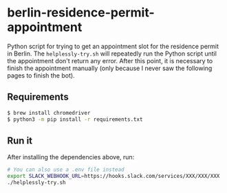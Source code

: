 # berlin-residence-permit-appointment
Python script for trying to get an appointment slot for the residence permit in Berlin. The `helplessly-try.sh` will repeatedly run the Python script until the appointment don't return any error. After this point, it is necessary to finish the appointment manually (only because I never saw the following pages to finish the bot).

## Requirements
```bash
$ brew install chromedriver
$ python3 -m pip install -r requirements.txt
```

## Run it
After installing the dependencies above, run:
```bash
# You can also use a .env file instead
export SLACK_WEBHOOK_URL=https://hooks.slack.com/services/XXX/XXX/XXX
./helplessly-try.sh
```
